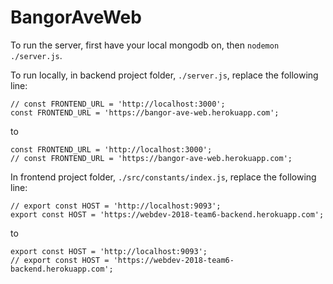 # BangorAveWeb

To run the server, first have your local mongodb on, then ```nodemon ./server.js```.

To run locally, in backend project folder, ```./server.js```, replace the following line:

```
// const FRONTEND_URL = 'http://localhost:3000';
const FRONTEND_URL = 'https://bangor-ave-web.herokuapp.com';
```

to

```
const FRONTEND_URL = 'http://localhost:3000';
// const FRONTEND_URL = 'https://bangor-ave-web.herokuapp.com';
```

In frontend project folder, ```./src/constants/index.js```, replace the following line:
```
// export const HOST = 'http://localhost:9093';
export const HOST = 'https://webdev-2018-team6-backend.herokuapp.com';
```

to

```
export const HOST = 'http://localhost:9093';
// export const HOST = 'https://webdev-2018-team6-backend.herokuapp.com';
```


